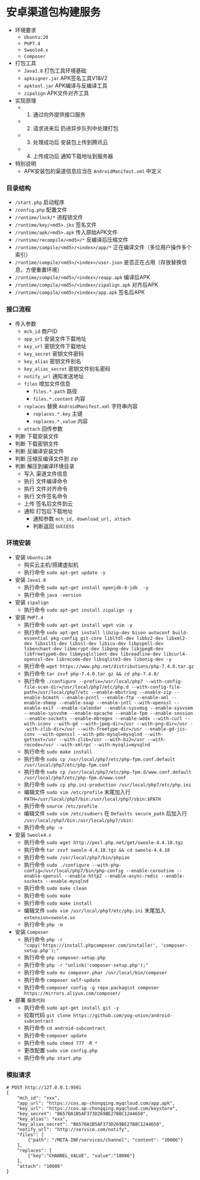 # 安卓渠道包构建服务

- 环境要求 
    - `Ubuntu:20`
    - `PHP7.4`
    - `Swoole4.x`
    - `Composer`
- 打包工具
    - `Java1.8` 打包工具环境基础
    - `apksigner.jar` APK签名工具V1&V2
    - `apktool.jar` APK编译与反编译工具
    - `zipalign` APK文件对齐工具
- 实现原理
    - 1. 通过向外提供接口服务
    - 2. 请求进来后 扔进异步队列中处理打包
    - 3. 处理成功后 安装包上传到腾讯云
    - 4. 上传成功后 通知下载地址到服务器
- 特别说明
    - APK安装包的渠道信息应当在 `AndroidManifest.xml` 中定义
    
### 目录结构

- `/start.php` 启动程序
- `/config.php` 配置文件
- `/runtime/lock/*` 进程锁文件
- `/runtime/key/<md5>.jks` 签名文件
- `/runtime/apk/<md5>.apk` 传入原始APK文件
- `/runtime/recompile/<md5>/*` 反编译后压缩文件
- `/runtime/compile/<md5>/<index>/app/*` 正在编译文件（多位用户操作多个索引）
- `/runtime/compile/<md5>/<index>/user.json` 是否正在占用（存放替换信息，方便重置环境）
- `/runtime/compile/<md5>/<index>/reapp.apk` 编译后APK
- `/runtime/compile/<md5>/<index>/zipalign.apk` 对齐后APK
- `/runtime/compile/<md5>/<index>/app.apk` 签名后APK

### 接口流程

- 传入参数
    - `mch_id` 商户ID
    - `app_url` 安装文件下载地址
    - `key_url` 密钥文件下载地址
    - `key_secret` 密钥文件密码
    - `key_alias` 密钥文件别名
    - `key_alias_secret` 密钥文件别名密码
    - `notify_url` 通知发送地址
    - `files` 增加文件信息
        - `files.*.path` 路径
        - `files.*.content` 内容
    - `replaces` 替换 `AndroidManifest.xml` 字符串内容
        - `replaces.*.key` 主键
        - `replaces.*.value` 内容
    - `attach` 回传参数
- 判断 下载安装文件
- 判断 下载密钥文件
- 判断 反编译安装文件
- 判断 压缩反编译文件到 zip
- 判断 解压到编译环境目录
    - 写入 渠道文件信息
    - 执行 文件编译命令
    - 执行 文件对齐命令
    - 执行 文件签名命令
    - 上传 签名后文件到云
    - 通知 打包后下载地址
        - 通知参数 `mch_id, download_url, attach`
        - 判断返回 `SUCCESS`
    
### 环境安装

- 安装 `Ubuntu:20`
    - 购买云主机/搭建虚拟机
    - 执行命令 `sudo apt-get update -y`
- 安装 `Java1.8`
    - 执行命令 `sudo apt-get install openjdk-8-jdk  -y`
    - 执行命令 `java -version`
- 安装 `zipalign`
    - 执行命令 `sudo apt-get install zipalign -y`
- 安装 `PHP7.4`
    - 执行命令 `sudo apt-get install wget vim -y`
    - 执行命令 `sudo apt-get install libzip-dev bison autoconf build-essential pkg-config git-core libltdl-dev libbz2-dev libxml2-dev libxslt1-dev libssl-dev libicu-dev libpspell-dev libenchant-dev libmcrypt-dev libpng-dev libjpeg8-dev libfreetype6-dev libmysqlclient-dev libreadline-dev libcurl4-openssl-dev librecode-dev libsqlite3-dev libonig-dev -y`
    - 执行命令 `wget https://www.php.net/distributions/php-7.4.0.tar.gz`
    - 执行命令 `tar zxvf php-7.4.0.tar.gz && cd php-7.4.0/`
    - 执行命令 `./configure --prefix=/usr/local/php7 --with-config-file-scan-dir=/usr/local/php7/etc/php.d --with-config-file-path=/usr/local/php7/etc --enable-mbstring --enable-zip --enable-bcmath --enable-pcntl --enable-ftp --enable-xml --enable-shmop --enable-soap --enable-intl --with-openssl --enable-exif --enable-calendar --enable-sysvmsg --enable-sysvsem --enable-sysvshm --enable-opcache --enable-fpm --enable-session --enable-sockets --enable-mbregex --enable-wddx --with-curl --with-iconv --with-gd --with-jpeg-dir=/usr --with-png-dir=/usr --with-zlib-dir=/usr --with-freetype-dir=/usr --enable-gd-jis-conv --with-openssl --with-pdo-mysql=mysqlnd --with-gettext=/usr --with-zlib=/usr --with-bz2=/usr --with-recode=/usr --with-xmlrpc --with-mysqli=mysqlnd`
    - 执行命令 `sudo make install`
    - 执行命令 `sudo cp /usr/local/php7/etc/php-fpm.conf.default /usr/local/php7/etc/php-fpm.conf`
    - 执行命令 `sudo cp /usr/local/php7/etc/php-fpm.d/www.conf.default /usr/local/php7/etc/php-fpm.d/www.conf`
    - 执行命令 `sudo cp php.ini-production /usr/local/php7/etc/php.ini`
    - 编辑文件 `sudo vim /etc/profile` 末尾加入行 `PATH=/usr/local/php7/bin:/usr/local/php7/sbin:$PATH`
    - 执行命令 `source /etc/profile`
    - 编辑文件 `sudo vim /etc/sudoers` 在 `Defaults secure_path` 后加入行 `/usr/local/php7/bin:/usr/local/php7/sbin:`
    - 执行命令 `php -v`
- 安装 `Swoole4.x`
    - 执行命令 `sudo wget http://pecl.php.net/get/swoole-4.4.18.tgz`
    - 执行命令 `tar zxvf swoole-4.4.18.tgz && cd swoole-4.4.18`
    - 执行命令 `sudo /usr/local/php7/bin/phpize`
    - 执行命令 `sudo ./configure --with-php-config=/usr/local/php7/bin/php-config --enable-coroutine --enable-openssl --enable-http2 --enable-async-redis --enable-sockets --enable-mysqlnd`
    - 执行命令 `sudo make clean`
    - 执行命令 `sudo make`
    - 执行命令 `sudo make install`
    - 编辑文件 `sudo vim /usr/local/php7/etc/php.ini` 末尾加入 `extension=swoole.so`
    - 执行命令 `php -m`
- 安装 `Composer`
    - 执行命令 `php -r "copy('https://install.phpcomposer.com/installer', 'composer-setup.php');"`
    - 执行命令 `php composer-setup.php`
    - 执行命令 `php -r "unlink('composer-setup.php');"`
    - 执行命令 `sudo mv composer.phar /usr/local/bin/composer`
    - 执行命令 `composer self-update`
    - 执行命令 `composer config -g repo.packagist composer https://mirrors.aliyun.com/composer/`
- 部署 `服务代码`
    - 执行命令 `sudo apt-get install git -y`
    - 拉取代码 `git clone https://github.com/yog-union/android-subcontract`
    - 执行命令 `cd android-subcontract`
    - 执行命令 `composer update`
    - 执行命令 `sudo chmod 777 -R *`
    - 更改配置 `sudo vim config.php`
    - 执行命令 `php start.php`

### 模拟请求

```shell script
# POST http://127.0.0.1:9501
{
    "mch_id": "xxx",
    "app_url": "https://cos.ap-chongqing.myqcloud.com/app.apk",
    "key_url": "https://cos.ap-chongqing.myqcloud.com/keystore",
    "key_secret": "B6570A1B5AF373D269BE27B8C1244650",
    "key_alias": "xxx",
    "key_alias_secret": "B6570A1B5AF373D269BE27B8C1244650",
    "notify_url": "http://service.com/notify",
    "files": [
        {"path": "/META-INF/services/channel", "content": "10086"}
    ],
    "replaces": [
        {"key":"CHANNEL_VALUE", "value":"10086"}
    ],
    "attach": "10086"
}
```
